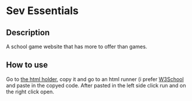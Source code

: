 # Sev Essentials
## Description
A school game website that has more to offer than games.
## How to use
Go to [the html holder](hi.com), copy it and go to an html runner (i prefer [W3School](https://www.w3schools.com/html/tryit.asp?filename=tryhtml_intro) and paste in the copyed code. After pasted in the left side click run and on the right click open.
